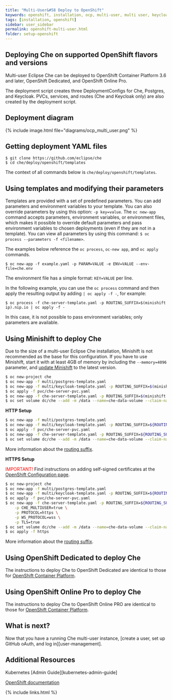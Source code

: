 ```yaml
---
title: "Multi-User&#58 Deploy to OpenShift"
keywords: openshift, installation, ocp, multi-user, multi user, keycloak, postgres, deployment
tags: [installation, openshift]
sidebar: user_sidebar
permalink: openshift-multi-user.html
folder: setup-openshift
---
```


## Deploying Che on supported OpenShift flavors and versions

Multi-user Eclipse Che can be deployed to OpenShift Container Platform 3.6 and later, OpenShift Dedicated, and OpenShift Online Pro.

The deployment script creates three DeploymentConfigs for Che, Postgres, and Keycloak.  PVCs, services, and routes (Che and Keycloak only) are also created by the deployment script.

## Deployment diagram

{% include image.html file="diagrams/ocp_multi_user.png" %}


## Getting deployment YAML files

```shell
$ git clone https://github.com/eclipse/che
$ cd che/deploy/openshift/templates
```

The context of all commands below is `che/deploy/openshift/templates`.

## Using templates and modifying their parameters

Templates are provided with a set of predefined parameters. You can add parameters and environment variables to your template. You can also override parameters by using this option: `-p key=value`. The `oc new-app` command accepts parameters, environment variables, or environment files, which makes it possible to override default parameters and pass environment variables to chosen deployments (even if they are not in a template). You can view all parameters by using this command: `$ oc process --parameters -f <filename>`.

The examples below reference the `oc process`, `oc-new app`, and `oc apply` commands.

```
$ oc new-app -f example.yaml -p PARAM=VALUE -e ENV=VALUE --env-file=che.env
```

The environment file has a simple format: `KEY=VALUE` per line.

In the following example, you can use the `oc process` command and then apply the resulting output by adding `| oc apply -f -`, for example:

```
$ oc process -f che-server-template.yaml -p ROUTING_SUFFIX=$(minishift ip).nip.io | oc apply -f -
```

In this case, it is not possible to pass environment variables; only parameters are available.

## Using Minishift to deploy Che

Due to the size of a multi-user Eclipse Che installation, Minishift is not recommended as the base for this configuration.  If you have to use Minishift, start it with at least 4GB of memory by including the `--memory=4096` parameter, and [update Minishift](https://docs.openshift.org/latest/minishift/getting-started/updating.html) to the latest version.

```bash
$ oc new-project che
$ oc new-app -f multi/postgres-template.yaml
$ oc new-app -f multi/keycloak-template.yaml -p ROUTING_SUFFIX=$(minishift ip).nip.io
$ oc apply -f pvc/che-server-pvc.yaml
$ oc new-app -f che-server-template.yaml -p ROUTING_SUFFIX=$(minishift ip).nip.io -p CHE_MULTIUSER=true
$ oc set volume dc/che --add -m /data --name=che-data-volume --claim-name=che-data-volume
```


**HTTP Setup**

```bash
$ oc new-app -f multi/postgres-template.yaml
$ oc new-app -f multi/keycloak-template.yaml -p ROUTING_SUFFIX=${ROUTING_SUFFIX}
$ oc apply -f pvc/che-server-pvc.yaml
$ oc new-app -f che-server-template.yaml -p ROUTING_SUFFIX=${ROUTING_SUFFIX} -p CHE_MULTIUSER=true
$ oc set volume dc/che --add -m /data --name=che-data-volume --claim-name=che-data-volume
```

More information about the [routing suffix](openshift-single-user.html#what-is-my-routing-suffix).

**HTTPS Setup**

<span style="color:red;">IMPORTANT!</span> Find instructions on adding self-signed certificates at the [OpenShift Configuration page](openshift-config.html#https-mode---self-signed-certs).

```bash
$ oc new-project che
$ oc new-app -f multi/postgres-template.yaml
$ oc new-app -f multi/keycloak-template.yaml -p ROUTING_SUFFIX=${ROUTING_SUFFIX} -p PROTOCOL=https
$ oc apply -f pvc/che-server-pvc.yaml
$ oc new-app -f che-server-template.yaml -p ROUTING_SUFFIX=${ROUTING_SUFFIX} \
	-p CHE_MULTIUSER=true \
 	-p PROTOCOL=https \
	-p WS_PROTOCOL=wss \
	-p TLS=true
$ oc set volume dc/che --add -m /data --name=che-data-volume --claim-name=che-data-volume
$ oc apply -f https
```

More information about the [routing suffix](openshift-single-user.html#what-is-my-routing-suffix).

## Using OpenShift Dedicated to deploy Che

The instructions to deploy Che to OpenShift Dedicated are identical to those for [OpenShift Container Platform](#openshift-container-platform).

## Using OpenShift Online Pro to deploy Che

The instructions to deploy Che to OpenShift Online PRO are identical to those for [OpenShift Container Platform](#openshift-container-platform).

## What is next?

Now that you have a running Che multi-user instance, [create a user, set up GitHub oAuth, and log in][user-management].

## Additional Resources

Kubernetes [Admin Guide][kubernetes-admin-guide]

[OpenShift documentation](https://docs.openshift.com/container-platform/3.7/dev_guide/application_lifecycle/new_app.html#specifying-a-template) 

{% include links.html %}
